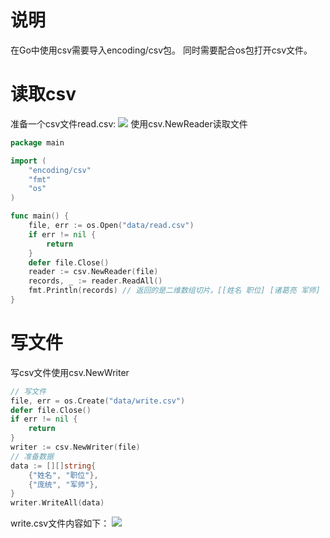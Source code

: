 # 说明
在Go中使用csv需要导入encoding/csv包。
同时需要配合os包打开csv文件。
# 读取csv
准备一个csv文件read.csv:
![](https://itlab1024-1256529903.cos.ap-beijing.myqcloud.com/202208171556955.png)
使用csv.NewReader读取文件
```go
package main

import (
	"encoding/csv"
	"fmt"
	"os"
)

func main() {
	file, err := os.Open("data/read.csv")
	if err != nil {
		return
	}
	defer file.Close()
	reader := csv.NewReader(file)
	records, _ := reader.ReadAll()
	fmt.Println(records) // 返回的是二维数组切片。[[姓名 职位] [诸葛亮 军师] [刘备 左将军] [曹操 丞相]]
}
```
# 写文件
写csv文件使用csv.NewWriter
```go
// 写文件
file, err = os.Create("data/write.csv")
defer file.Close()
if err != nil {
    return
}
writer := csv.NewWriter(file)
// 准备数据
data := [][]string{
    {"姓名", "职位"},
    {"庞统", "军师"},
}
writer.WriteAll(data)
```
write.csv文件内容如下：
![](https://itlab1024-1256529903.cos.ap-beijing.myqcloud.com/202208171603018.png)